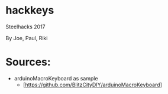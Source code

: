 # hackkeys
Steelhacks 2017

By Joe, Paul, Riki

# Sources:
- arduinoMacroKeyboard as sample
  - [https://github.com/BlitzCityDIY/arduinoMacroKeyboard]
